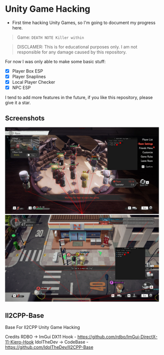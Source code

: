 # Unity Game Hacking

- First time hacking Unity Games, so I'm going to document my progress here.

> Game: `DEATH NOTE Killer within`

> DISCLAMER: This is for educational purposes only. I am not responsible for any damage caused by this repository.

For now I was only able to make some basic stuff:

- [x] Player Box ESP
- [x] Player Snaplines
- [x] Local Player Checker
- [x] NPC ESP

I tend to add more features in the future, if you like this repository, please give it a star.

## Screenshots

![image](img/wall.png)
![image](img/self.png)

## Il2CPP-Base

Base For Il2CPP Unity Game Hacking

Credits
RDBO -> ImGui DX11 Hook - https://github.com/rdbo/ImGui-DirectX-11-Kiero-Hook
IdolTheDev -> CodeBase - https://github.com/IdolTheDev/Il2CPP-Base